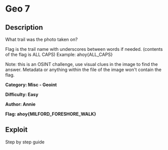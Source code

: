 # Geo 7

## Description 
What trail was the photo taken on?

Flag is the trail name with underscores between words if needed. (contents of the flag is ALL CAPS) Example: ahoy{ALL_CAPS}

Note: this is an OSINT challenge, use visual clues in the image to find the answer. Metadata or anything within the file of the image won't contain the flag.

**Category: Misc - Geoint** 

**Difficulty: Easy**

**Author: Annie** 

**Flag: ahoy{MILFORD_FORESHORE_WALK}**

## Exploit
Step by step guide
